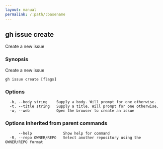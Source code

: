```yaml
---
layout: manual
permalink: /:path/:basename
---
```


## gh issue create

Create a new issue

### Synopsis

Create a new issue

```
gh issue create [flags]
```

### Options

```
  -b, --body string    Supply a body. Will prompt for one otherwise.
  -t, --title string   Supply a title. Will prompt for one otherwise.
  -w, --web            Open the browser to create an issue
```

### Options inherited from parent commands

```
      --help              Show help for command
  -R, --repo OWNER/REPO   Select another repository using the OWNER/REPO format
```

